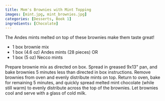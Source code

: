 ```yaml
---
title: Mom's Brownies with Mint Topping
images: [mint.jpg, mint_brownies.jpg]
categories: [Desserts, Book 1]
ingredients: [Chocolate]
---
```


  The
Andes mints melted on top of these brownies make them taste great!

-   1 box brownie mix
-   1 box (4.6 oz) Andes mints (28 pieces) OR
-   1 box (5 oz) Necco mints

Prepare brownie mix as directed on box. Spread in greased 9x13" pan, and
bake brownies 5 minutes less than directed in box instructions. Remove
brownies from oven and evenly distribute mints on top. Return to oven,
bake for remaining 5 minutes, and quickly spread melted mint chocolate
(while still warm) to evenly distribute across the top of the brownies.
Let brownies cool and serve with a glass of cold milk.

 
